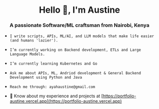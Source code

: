 <h1 align="center">Hello 👋, I'm Austine </h1>
<h3 align="center">A passionate Software/ML craftsman from Nairobi, Kenya</h3>

- ```
  I write scripts, APIs, ML/AI, and LLM models that make life easier (and humans 'lazier').
  ```
  
- ```
  I’m currently working on Backend development, ETLs and Large Language Models.
  ```
  
- ```
  I’m currently learning Kubernetes and Go
  ```
  
- ```
  Ask me about APIs, ML, Andriod development & General Backend Development using Python and Java
  ```
  
- ```
  Reach me through: ayahaustine@gmail.com
  ```
  
- 📄 Know about my experience and projects at [https://portfolio-austine.vercel.app](https://portfolio-austine.vercel.app)

